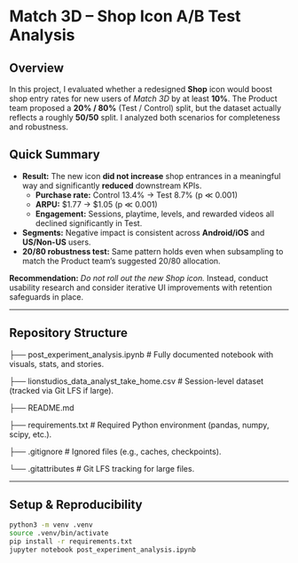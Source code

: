# Match 3D – Shop Icon A/B Test Analysis

##  Overview  
In this project, I evaluated whether a redesigned **Shop** icon would boost shop entry rates for new users of *Match 3D* by at least **10%**. The Product team proposed a **20% / 80%** (Test / Control) split, but the dataset actually reflects a roughly **50/50** split. I analyzed both scenarios for completeness and robustness.

##  Quick Summary  
- **Result:** The new icon **did not increase** shop entrances in a meaningful way and significantly **reduced** downstream KPIs.  
  - **Purchase rate:** Control 13.4% → Test 8.7% (p ≪ 0.001)  
  - **ARPU:** \$1.77 → \$1.05 (p ≪ 0.001)  
  - **Engagement:** Sessions, playtime, levels, and rewarded videos all declined significantly in Test.  
- **Segments:** Negative impact is consistent across **Android/iOS** and **US/Non-US** users.  
- **20/80 robustness test:** Same pattern holds even when subsampling to match the Product team’s suggested 20/80 allocation.

**Recommendation:** *Do not roll out the new Shop icon.* Instead, conduct usability research and consider iterative UI improvements with retention safeguards in place.

---

##  Repository Structure

├── post_experiment_analysis.ipynb # Fully documented notebook with visuals, stats, and stories.

├── lionstudios_data_analyst_take_home.csv # Session-level dataset (tracked via Git LFS if large).

├── README.md

├── requirements.txt # Required Python environment (pandas, numpy, scipy, etc.).

├── .gitignore # Ignored files (e.g., caches, checkpoints).

└── .gitattributes # Git LFS tracking for large files.



---

##  Setup & Reproducibility

```bash
python3 -m venv .venv
source .venv/bin/activate
pip install -r requirements.txt
jupyter notebook post_experiment_analysis.ipynb
